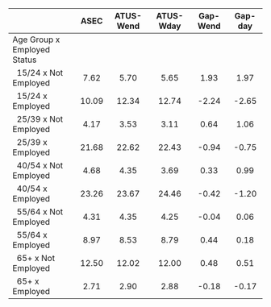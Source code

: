 
|                      |         ASEC |    ATUS-Wend |    ATUS-Wday |     Gap-Wend |      Gap-day |
| -------------------- | :----------: | :----------: | :----------: | :----------: | :----------: |
| Age Group x Employed Status |              |              |              |              |              |
| &nbsp;&nbsp;15/24 x Not Employed |         7.62 |         5.70 |         5.65 |         1.93 |         1.97 |
| &nbsp;&nbsp;15/24 x Employed |        10.09 |        12.34 |        12.74 |        -2.24 |        -2.65 |
| &nbsp;&nbsp;25/39 x Not Employed |         4.17 |         3.53 |         3.11 |         0.64 |         1.06 |
| &nbsp;&nbsp;25/39 x Employed |        21.68 |        22.62 |        22.43 |        -0.94 |        -0.75 |
| &nbsp;&nbsp;40/54 x Not Employed |         4.68 |         4.35 |         3.69 |         0.33 |         0.99 |
| &nbsp;&nbsp;40/54 x Employed |        23.26 |        23.67 |        24.46 |        -0.42 |        -1.20 |
| &nbsp;&nbsp;55/64 x Not Employed |         4.31 |         4.35 |         4.25 |        -0.04 |         0.06 |
| &nbsp;&nbsp;55/64 x Employed |         8.97 |         8.53 |         8.79 |         0.44 |         0.18 |
| &nbsp;&nbsp;65+ x Not Employed |        12.50 |        12.02 |        12.00 |         0.48 |         0.51 |
| &nbsp;&nbsp;65+ x Employed |         2.71 |         2.90 |         2.88 |        -0.18 |        -0.17 |

